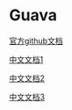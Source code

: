 # Guava


[官方github文档](https://github.com/google/guava/wiki)

[中文文档1](http://ifeve.com/google-guava/)

[中文文档2](http://wiki.jikexueyuan.com/project/google-guava-official-tutorial/)

[中文文档3](http://www.yiibai.com/guava/guava_caseformat.html)
